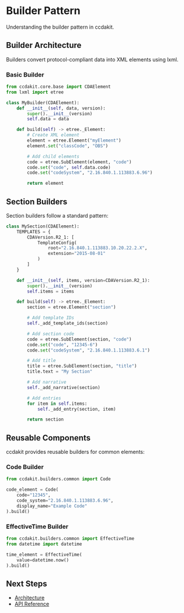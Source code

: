 # Builder Pattern

Understanding the builder pattern in ccdakit.

## Builder Architecture

Builders convert protocol-compliant data into XML elements using lxml.

### Basic Builder

```python
from ccdakit.core.base import CDAElement
from lxml import etree

class MyBuilder(CDAElement):
    def __init__(self, data, version):
        super().__init__(version)
        self.data = data

    def build(self) -> etree._Element:
        # Create XML element
        element = etree.Element("myElement")
        element.set("classCode", "OBS")

        # Add child elements
        code = etree.SubElement(element, "code")
        code.set("code", self.data.code)
        code.set("codeSystem", "2.16.840.1.113883.6.96")

        return element
```

## Section Builders

Section builders follow a standard pattern:

```python
class MySection(CDAElement):
    TEMPLATES = {
        CDAVersion.R2_1: [
            TemplateConfig(
                root="2.16.840.1.113883.10.20.22.2.X",
                extension="2015-08-01"
            )
        ]
    }

    def __init__(self, items, version=CDAVersion.R2_1):
        super().__init__(version)
        self.items = items

    def build(self) -> etree._Element:
        section = etree.Element("section")

        # Add template IDs
        self._add_template_ids(section)

        # Add section code
        code = etree.SubElement(section, "code")
        code.set("code", "12345-6")
        code.set("codeSystem", "2.16.840.1.113883.6.1")

        # Add title
        title = etree.SubElement(section, "title")
        title.text = "My Section"

        # Add narrative
        self._add_narrative(section)

        # Add entries
        for item in self.items:
            self._add_entry(section, item)

        return section
```

## Reusable Components

ccdakit provides reusable builders for common elements:

### Code Builder

```python
from ccdakit.builders.common import Code

code_element = Code(
    code="12345",
    code_system="2.16.840.1.113883.6.96",
    display_name="Example Code"
).build()
```

### EffectiveTime Builder

```python
from ccdakit.builders.common import EffectiveTime
from datetime import datetime

time_element = EffectiveTime(
    value=datetime.now()
).build()
```

## Next Steps

- [Architecture](architecture.md)
- [API Reference](../api/builders.md)
